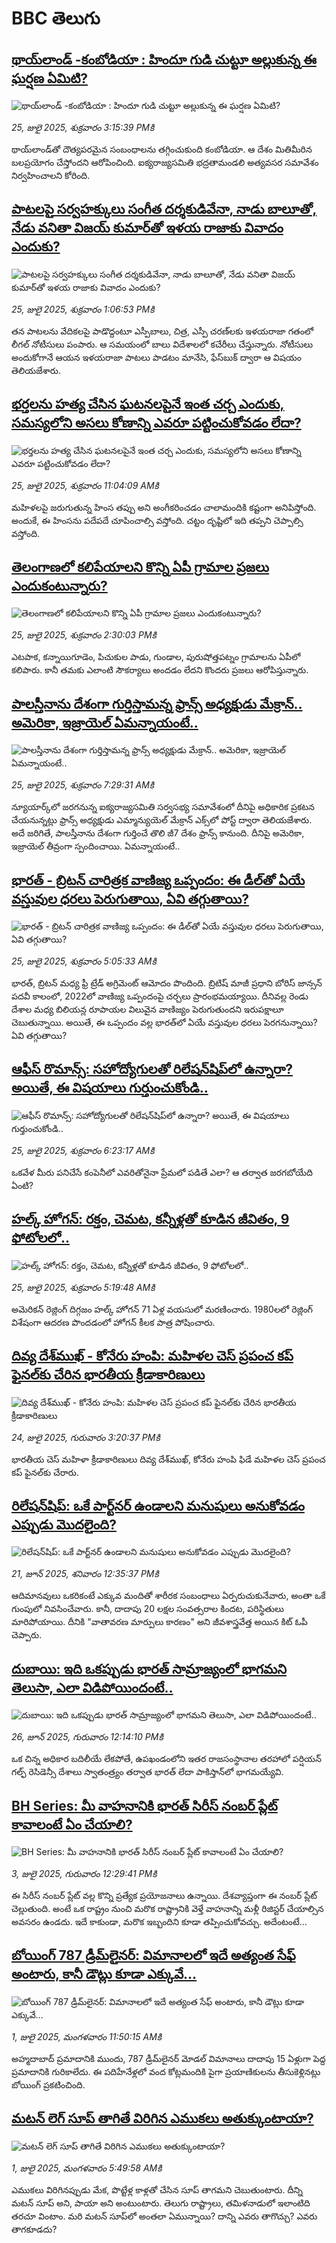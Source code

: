# BBC తెలుగు## [థాయ్‌లాండ్ -కంబోడియా : హిందూ గుడి చుట్టూ అల్లుకున్న ఈ ఘర్షణ ఏమిటి?](https://www.bbc.com/telugu/articles/c5ypyzg27glo?at_campaign=githubrss)![థాయ్‌లాండ్ -కంబోడియా : హిందూ గుడి చుట్టూ అల్లుకున్న ఈ ఘర్షణ ఏమిటి?](https://ichef.bbci.co.uk/ace/ws/240/cpsprodpb/8664/live/62b1e380-6954-11f0-b771-49b10cce2af8.jpg)_25, జులై 2025, శుక్రవారం 3:15:39 PMకి_థాయ్‌లాండ్‌తో దౌత్యపరమైన సంబంధాలను తగ్గించుకుంది కంబోడియా. ఆ దేశం మితిమీరిన బలప్రయోగం చేస్తోందని ఆరోపించింది. ఐక్యరాజ్యసమితి భద్రతామండలి అత్యవసర సమావేశం నిర్వహించాలని కోరింది.## [పాటలపై సర్వహక్కులు సంగీత దర్శకుడివేనా, నాడు బాలూతో, నేడు వనితా విజయ్ కుమార్‌తో ఇళయ రాజాకు వివాదం ఎందుకు?](https://www.bbc.com/telugu/articles/ce8z8jznw81o?at_campaign=githubrss)![పాటలపై సర్వహక్కులు సంగీత దర్శకుడివేనా, నాడు బాలూతో, నేడు వనితా విజయ్ కుమార్‌తో ఇళయ రాజాకు వివాదం ఎందుకు?](https://ichef.bbci.co.uk/ace/standard/240/cpsprodpb/b5b3/live/bc2bde10-695a-11f0-8dbd-f3d32ebd3327.jpg)_25, జులై 2025, శుక్రవారం 1:06:53 PMకి_తన పాటలను వేదికలపై పాడొద్దంటూ ఎస్పీబాలు, చిత్ర, ఎస్పీ చరణ్‌లకు ఇళయరాజా గతంలో లీగల్ నోటీసులు పంపారు. ఆ సమయంలో బాలు విదేశాలలో కచేరీలు చేస్తున్నారు. నోటీసులు అందుకోగానే ఆయన ఇళయరాజా పాటలు పాడటం మానేసి, ఫేస్‌బుక్  ద్వారా ఆ విషయం తెలియజేశారు.## [భర్తలను హత్య చేసిన ఘటనలపైనే ఇంత చర్చ ఎందుకు, సమస్యలోని  అసలు కోణాన్ని ఎవరూ పట్టించుకోవడం లేదా? ](https://www.bbc.com/telugu/articles/cr4w5k2d2vpo?at_campaign=githubrss)![భర్తలను హత్య చేసిన ఘటనలపైనే ఇంత చర్చ ఎందుకు, సమస్యలోని  అసలు కోణాన్ని ఎవరూ పట్టించుకోవడం లేదా? ](https://ichef.bbci.co.uk/ace/ws/240/cpsprodpb/a9a0/live/54281a60-5e59-11f0-b5c5-012c5796682d.jpg)_25, జులై 2025, శుక్రవారం 11:04:09 AMకి_మహిళలపై జరుగుతున్న హింస తప్పు అని అంగీకరించడం చాలామందికి కష్టంగా అనిపిస్తోంది. అందుకే, ఈ హింసను పదేపదే చూపించాల్సి వస్తోంది. చట్టం దృష్టిలో ఇది తప్పని చెప్పాల్సి వస్తోంది.## [తెలంగాణలో కలిపేయాలని కొన్ని ఏపీ గ్రామాల ప్రజలు ఎందుకంటున్నారు?](https://www.bbc.com/telugu/articles/cvg4g1gg3wjo?at_campaign=githubrss)![తెలంగాణలో కలిపేయాలని కొన్ని ఏపీ గ్రామాల ప్రజలు ఎందుకంటున్నారు?](https://ichef.bbci.co.uk/ace/ws/240/cpsprodpb/f2d3/live/704eda20-6963-11f0-89ea-4d6f9851f623.jpg)_25, జులై 2025, శుక్రవారం 2:30:03 PMకి_ఎటపాక, కన్నాయిగూడెం, పిచుకుల పాడు, గుండాల, పురుషోత్తపట్నం గ్రామాలను ఏపీలో కలిపారు. కానీ తమకు ఎలాంటి సౌకర్యాలు అందడం లేదని కొందరు ప్రజలు ఆరోపిస్తున్నారు.## [పాలస్తీనాను దేశంగా గుర్తిస్తామన్న ఫ్రాన్స్ అధ్యక్షుడు మేక్రాన్.. అమెరికా, ఇజ్రాయెల్ ఏమన్నాయంటే..](https://www.bbc.com/telugu/articles/cly1yej5p81o?at_campaign=githubrss)![పాలస్తీనాను దేశంగా గుర్తిస్తామన్న ఫ్రాన్స్ అధ్యక్షుడు మేక్రాన్.. అమెరికా, ఇజ్రాయెల్ ఏమన్నాయంటే..](https://ichef.bbci.co.uk/ace/ws/240/cpsprodpb/1fb7/live/689a6690-691e-11f0-a2ee-d3482ccc7f6d.jpg)_25, జులై 2025, శుక్రవారం 7:29:31 AMకి_న్యూయార్క్‌లో జరగనున్న ఐక్యరాజ్యసమితి సర్వసభ్య సమావేశంలో దీనిపై అధికారిక ప్రకటన చేయనున్నట్లు ఫ్రాన్స్ అధ్యక్షుడు ఎమ్మాన్యుయెల్ మేక్రాన్ ఎక్స్‌లో పోస్ట్ ద్వారా తెలియజేశారు. అదే జరిగితే, పాలస్తీనాను దేశంగా గుర్తించే తొలి జీ7 దేశం ఫ్రాన్స్ కానుంది. దీనిపై అమెరికా, ఇజ్రాయెల్ తీవ్రంగా స్పందించాయి. ఏమన్నాయంటే..## [భారత్ - బ్రిటన్ చారిత్రక వాణిజ్య ఒప్పందం:  ఈ డీల్‌తో ఏయే వస్తువుల ధరలు పెరుగుతాయి, ఏవి తగ్గుతాయి?](https://www.bbc.com/telugu/articles/cr797m9r09ko?at_campaign=githubrss)![భారత్ - బ్రిటన్ చారిత్రక వాణిజ్య ఒప్పందం:  ఈ డీల్‌తో ఏయే వస్తువుల ధరలు పెరుగుతాయి, ఏవి తగ్గుతాయి?](https://ichef.bbci.co.uk/ace/ws/240/cpsprodpb/1f75/live/da498ac0-68fe-11f0-8dbd-f3d32ebd3327.jpg)_25, జులై 2025, శుక్రవారం 5:05:33 AMకి_భారత్, బ్రిటన్ మధ్య ఫ్రీ ట్రేడ్ అగ్రిమెంట్ ఆమోదం పొందింది. బ్రిటిష్ మాజీ ప్రధాని బోరిస్ జాన్సన్ పదవీ కాలంలో, 2022లో వాణిజ్య ఒప్పందంపై చర్చలు ప్రారంభమయ్యాయి. దీనివల్ల రెండు దేశాల మధ్య బిలియన్ల రూపాయల విలువైన వాణిజ్యం పెరుగుతుందని ఇరుపక్షాలూ చెబుతున్నాయి. అయితే, ఈ ఒప్పందం వల్ల భారత్‌లో ఏయే వస్తువుల ధరలు పెరగనున్నాయి? ఏవి తగ్గుతాయి?## [ఆఫీస్ రొమాన్స్: సహోద్యోగులతో రిలే‌షన్‌షిప్‌లో ఉన్నారా? అయితే, ఈ విషయాలు గుర్తుంచుకోండి..](https://www.bbc.com/telugu/articles/clyzy29015eo?at_campaign=githubrss)![ఆఫీస్ రొమాన్స్: సహోద్యోగులతో రిలే‌షన్‌షిప్‌లో ఉన్నారా? అయితే, ఈ విషయాలు గుర్తుంచుకోండి..](https://ichef.bbci.co.uk/ace/standard/240/cpsprodpb/456e/live/cfa67590-6923-11f0-89ea-4d6f9851f623.jpg)_25, జులై 2025, శుక్రవారం 6:23:17 AMకి_ఒకవేళ మీరు పనిచేసే కంపెనీలో ఎవరితోనైనా ప్రేమలో పడితే ఎలా? ఆ తర్వాత జరగబోయేది ఏంటి?## [హల్క్ హోగన్: రక్తం, చెమట, కన్నీళ్లతో కూడిన జీవితం, 9 ఫోటోలలో..](https://www.bbc.com/telugu/articles/crk6klk7v72o?at_campaign=githubrss)![హల్క్ హోగన్: రక్తం, చెమట, కన్నీళ్లతో కూడిన జీవితం, 9 ఫోటోలలో..](https://ichef.bbci.co.uk/ace/ws/240/cpsprodpb/08f6/live/316bdce0-6909-11f0-ba99-69938c4ad6d8.jpg)_25, జులై 2025, శుక్రవారం 5:19:48 AMకి_అమెరికన్ రెజ్లింగ్ దిగ్గజం హల్క్ హోగన్ 71 ఏళ్ల వయసులో మరణించారు. 1980లలో రెజ్లింగ్ విశేషంగా ఆదరణ పొందడంలో హోగన్ కీలక పాత్ర పోషించారు.## [దివ్య దేశ్‌ముఖ్ - కోనేరు హంపి: మహిళల చెస్ ప్రపంచ కప్ ఫైనల్‌కు చేరిన భారతీయ క్రీడాకారిణులు](https://www.bbc.com/telugu/articles/cz9k9evnq2qo?at_campaign=githubrss)![దివ్య దేశ్‌ముఖ్ - కోనేరు హంపి: మహిళల చెస్ ప్రపంచ కప్ ఫైనల్‌కు చేరిన భారతీయ క్రీడాకారిణులు](https://ichef.bbci.co.uk/ace/ws/240/cpsprodpb/eb7d/live/70496710-690f-11f0-89ea-4d6f9851f623.jpg)_24, జులై 2025, గురువారం 3:20:37 PMకి_భారతీయ చెస్ మహిళా క్రీడాకారిణులు దివ్య దేశ్‌ముఖ్, కోనేరు హంపి ఫిడే మహిళల చెస్ ప్రపంచ కప్ ఫైనల్‌కు చేరారు.## [రిలేషన్‌షిప్: ఒకే పార్ట్‌నర్ ఉండాలని మనుషులు అనుకోవడం ఎప్పుడు మొదలైంది?](https://www.bbc.com/telugu/articles/c62d4j0748vo?at_campaign=githubrss)![రిలేషన్‌షిప్: ఒకే పార్ట్‌నర్ ఉండాలని మనుషులు అనుకోవడం ఎప్పుడు మొదలైంది?](https://ichef.bbci.co.uk/ace/ws/240/cpsprodpb/49dd/live/f64ee1d0-4f53-11f0-a872-8baf78f7d38b.jpg)_21, జూన్ 2025, శనివారం 12:35:37 PMకి_ఆదిమానవులు ఒకరికంటే ఎక్కువ మందితో శారీరక సంబంధాలు ఏర్పరుచుకునేవారు, అంతా ఒకే గుంపులో నివసించేవారు. కానీ, దాదాపు 20 లక్షల సంవత్సరాల కిందట, పరిస్థితులు మారిపోయాయి. దీనికి "వాతావరణ మార్పులు కారణం" అని జీవశాస్త్రవేత్త అయిన కిట్ ఓపీ చెప్పారు.## [దుబాయి: ఇది ఒకప్పుడు భారత్ సామ్రాజ్యంలో భాగమని తెలుసా, ఎలా విడిపోయిందంటే..](https://www.bbc.com/telugu/articles/ce83x3rekyyo?at_campaign=githubrss)![దుబాయి: ఇది ఒకప్పుడు భారత్ సామ్రాజ్యంలో భాగమని తెలుసా, ఎలా విడిపోయిందంటే..](https://ichef.bbci.co.uk/ace/ws/240/cpsprodpb/89c1/live/fbe80b80-5282-11f0-809e-059b7ea85131.jpg)_26, జూన్ 2025, గురువారం 12:14:10 PMకి_ఒక చిన్న అధికార బదిలీయే లేకపోతే, ఉపఖండంలోని ఇతర రాజసంస్థానాల తరహాలో  పర్షియన్ గల్ఫ్ రెసిడెన్సీ దేశాలు స్వాతంత్ర్యం తర్వాత భారత్ లేదా పాకిస్తాన్‌లో భాగమయ్యేవి.## [BH Series: మీ వాహనానికి భారత్ సిరీస్ నంబర్ ప్లేట్ కావాలంటే ఏం చేయాలి?](https://www.bbc.com/telugu/articles/c9dg040gzv6o?at_campaign=githubrss)![BH Series: మీ వాహనానికి భారత్ సిరీస్ నంబర్ ప్లేట్ కావాలంటే ఏం చేయాలి?](https://ichef.bbci.co.uk/ace/ws/240/cpsprodpb/c5c0/live/7facfba0-5801-11f0-b5c5-012c5796682d.jpg)_3, జులై 2025, గురువారం 12:29:41 PMకి_ఈ సిరీస్ నంబర్ ప్లేట్ వల్ల కొన్ని ప్రత్యేక ప్రయోజనాలు ఉన్నాయి. దేశవ్యాప్తంగా ఈ నంబర్ ప్లేట్ చెల్లుతుంది. అంటే ఒక రాష్ట్రం నుంచి మరొక రాష్ట్రానికి వెళ్తే వాహనాన్ని మళ్లీ రిజిస్టర్ చేయాల్సిన అవసరం ఉండదు. ఇదే కాకుండా, మరొక ఇబ్బందిని కూడా తప్పించుకోవచ్చు. అదేంటంటే...## [బోయింగ్ 787 డ్రీమ్‌లైనర్: విమానాలలో ఇదే అత్యంత సేఫ్ అంటారు, కానీ డౌట్లు కూడా ఎక్కువే...](https://www.bbc.com/telugu/articles/c8d664g0dz9o?at_campaign=githubrss)![బోయింగ్ 787 డ్రీమ్‌లైనర్: విమానాలలో ఇదే అత్యంత సేఫ్ అంటారు, కానీ డౌట్లు కూడా ఎక్కువే...](https://ichef.bbci.co.uk/ace/ws/240/cpsprodpb/aebe/live/0ad87b80-5674-11f0-95fc-edf89039c20a.jpg)_1, జులై 2025, మంగళవారం 11:50:15 AMకి_అహ్మదాబాద్ ప్రమాదానికి ముందు, 787 డ్రీమ్‌లైనర్ మోడల్ విమానాలు దాదాపు 15 ఏళ్లుగా పెద్ద ప్రమాదానికి గురికాలేదు. ఈ పదిహేనేళ్లలో వంద కోట్లమందికి  పైగా ప్రయాణికులను తీసుకెళ్లినట్లు బోయింగ్ ప్రకటించింది.## [మటన్ లెగ్ సూప్ తాగితే విరిగిన ఎముకలు అతుక్కుంటాయా?](https://www.bbc.com/telugu/articles/c0l4g92j8kzo?at_campaign=githubrss)![మటన్ లెగ్ సూప్ తాగితే విరిగిన ఎముకలు అతుక్కుంటాయా?](https://ichef.bbci.co.uk/ace/ws/240/cpsprodpb/cffe/live/00bf0e40-4f7e-11f0-8c47-237c2e4015f5.jpg)_1, జులై 2025, మంగళవారం 5:49:58 AMకి_ఎముకలు విరిగినప్పుడు మేక, పొట్టేళ్ల కాళ్లతో చేసిన సూప్ తాగమని చెబుతుంటారు. దీన్ని మటన్ సూప్ అని, పాయా అని అంటుంటారు. తెలుగు రాష్ట్రాలు, తమిళనాడులో ఇలాంటిది తరచూ వింటాం. మరి మటన్ సూప్‌లో అంతలా ఏమున్నాయి? దాన్ని ఎవరు తాగొచ్చు? ఎవరు తాగకూడదు?